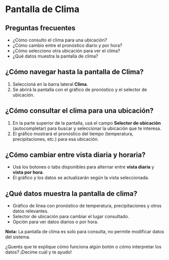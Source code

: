 # Pantalla de Clima

## Preguntas frecuentes
- ¿Cómo consulto el clima para una ubicación?
- ¿Cómo cambio entre el pronóstico diario y por hora?
- ¿Cómo selecciono otra ubicación para ver el clima?
- ¿Qué datos muestra la pantalla de clima?

## ¿Cómo navegar hasta la pantalla de Clima?
1. Seleccioná en la barra lateral **Clima**.
2. Se abrirá la pantalla con el gráfico de pronóstico y el selector de ubicación.

## ¿Cómo consultar el clima para una ubicación?
1. En la parte superior de la pantalla, usá el campo **Selector de ubicación** (autocompletar) para buscar y seleccionar la ubicación que te interesa.
2. El gráfico mostrará el pronóstico del tiempo (temperatura, precipitaciones, etc.) para esa ubicación.

## ¿Cómo cambiar entre vista diaria y horaria?
- Usá los botones o tabs disponibles para alternar entre **vista diaria** y **vista por hora**.
- El gráfico y los datos se actualizarán según la vista seleccionada.

## ¿Qué datos muestra la pantalla de clima?
- Gráfico de línea con pronóstico de temperatura, precipitaciones y otros datos relevantes.
- Selector de ubicación para cambiar el lugar consultado.
- Opción para ver datos diarios o por hora.

**Nota:** La pantalla de clima es solo para consulta, no permite modificar datos del sistema.

¿Querés que te explique cómo funciona algún botón o cómo interpretar los datos? ¡Decime cuál y te ayudo!
